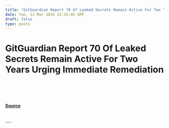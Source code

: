 ```yaml
---
title: "GitGuardian Report 70 Of Leaked Secrets Remain Active For Two Years Urging Immediate Remediation"
date: Tue, 11 Mar 2025 22:55:45 GMT
draft: false
type: posts
---
```

# GitGuardian Report 70 Of Leaked Secrets Remain Active For Two Years Urging Immediate Remediation

<br/>

<br/>

<br/>


#### [Source](https://hackernoon.com/gitguardian-report-70percent-of-leaked-secrets-remain-active-for-two-years-urging-immediate-remediation?source=rss)

<br/>
---
